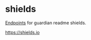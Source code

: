 # shields
[Endpoints](https://shields.io/endpoint) for guardian readme shields.

https://shields.io
